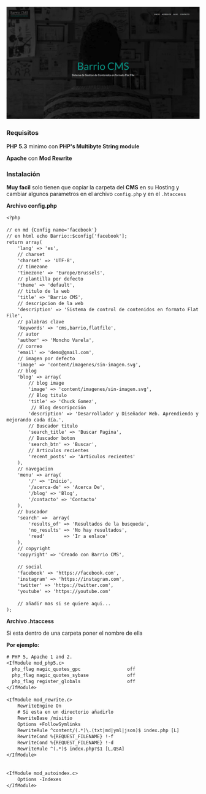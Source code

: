 
![Barrio CMS](./themes/default/screenshot.jpeg)


### Requisitos

**PHP 5.3** minimo con **PHP's Multibyte String module**

**Apache** con **Mod Rewrite**


### Instalación

**Muy facil** solo tienen que copiar la carpeta del **CMS** en su Hosting y cambiar algunos parametros en el archivo ```config.php``` y en el ```.htaccess```


**Archivo config.php**


    <?php

    // en md {Config name='facebook'}
    // en html echo Barrio::$config['facebook'];
    return array(
        'lang' => 'es',
        // charset
        'charset' => 'UTF-8',
        // timezone
        'timezone' => 'Europe/Brussels',
        // plantilla por defecto
        'theme' => 'default',
        // titulo de la web
        'title' => 'Barrio CMS',
        // descripcion de la web
        'description' => 'Sistema de control de contenidos en formato Flat File',
        // palabras clave
        'keywords' => 'cms,barrio,flatfile',
        // autor
        'author' => 'Moncho Varela',
        // correo
        'email' => 'demo@gmail.com',
        // imagen por defecto
        'image' => 'content/imagenes/sin-imagen.svg',
        // blog
        'blog' => array(
            // blog image
            'image' => 'content/imagenes/sin-imagen.svg',
            // Blog titulo
            'title' => 'Chuck Gomez',
             // Blog descripcción
            'description' => 'Desarrollador y Diseñador Web. Aprendiendo y mejorando cada día.',
            // Buscador titulo
            'search_title' => 'Buscar Pagina',
            // Buscador boton
            'search_btn' => 'Buscar',
            // Articulos recientes
            'recent_posts' => 'Articulos recientes'
        ),
        // navegacion
        'menu' => array(
            '/' => 'Inicio',
            '/acerca-de' => 'Acerca De',
            '/blog' => 'Blog',
            '/contacto' => 'Contacto'
        ),
        // buscador
        'search' =>  array(
            'results_of' => 'Resultados de la busqueda',
            'no_results' => 'No hay resultados',
            'read'       => 'Ir a enlace'
        ),
        // copyright
        'copyright' => 'Creado con Barrio CMS',

        // social
        'facebook' => 'https://facebook.com',
        'instagram' => 'https://instagram.com',
        'twitter' => 'https://twitter.com',
        'youtube' => 'https://youtube.com'

        // añadir mas si se quiere aqui...
    );




**Archivo .htaccess**

Si esta dentro de una carpeta poner el nombre de ella

**Por ejemplo:**

    # PHP 5, Apache 1 and 2.
    <IfModule mod_php5.c>
      php_flag magic_quotes_gpc                 off
      php_flag magic_quotes_sybase              off
      php_flag register_globals                 off
    </IfModule>

    <IfModule mod_rewrite.c>
        RewriteEngine On
        # Si esta en un directorio añadirlo
        RewriteBase /misitio
        Options +FollowSymlinks
        RewriteRule ^content/(.*)\.(txt|md|yml|json)$ index.php [L]
        RewriteCond %{REQUEST_FILENAME} !-f
        RewriteCond %{REQUEST_FILENAME} !-d
        RewriteRule ^(.*)$ index.php?$1 [L,QSA]
    </IfModule>


    <IfModule mod_autoindex.c>
        Options -Indexes
    </IfModule>



